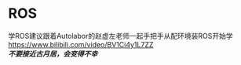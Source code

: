 # ROS
学ROS建议跟着Autolabor的赵虚左老师一起手把手从配环境装ROS开始学
https://www.bilibili.com/video/BV1Ci4y1L7ZZ  
***不要接近古月居，会变得不幸***